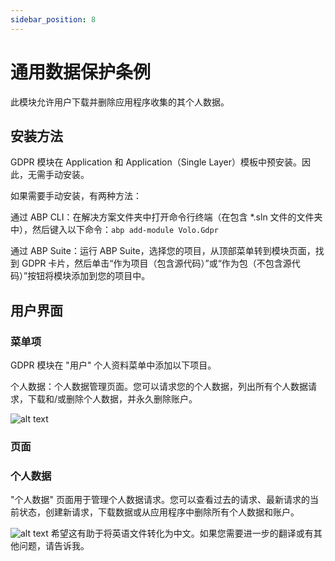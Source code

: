 ```yaml
---
sidebar_position: 8
---
```


# 通用数据保护条例


此模块允许用户下载并删除应用程序收集的其个人数据。

## 安装方法

GDPR 模块在 Application 和 Application（Single Layer）模板中预安装。因此，无需手动安装。

如果需要手动安装，有两种方法：

通过 ABP CLI：在解决方案文件夹中打开命令行终端（在包含 \*.sln 文件的文件夹中），然后键入以下命令：`abp add-module Volo.Gdpr`

通过 ABP Suite：运行 ABP Suite，选择您的项目，从顶部菜单转到模块页面，找到 GDPR 卡片，然后单击“作为项目（包含源代码）”或“作为包（不包含源代码）”按钮将模块添加到您的项目中。

## 用户界面

### 菜单项

GDPR 模块在 "用户" 个人资料菜单中添加以下项目。

个人数据：个人数据管理页面。您可以请求您的个人数据，列出所有个人数据请求，下载和/或删除个人数据，并永久删除账户。

![alt text](https://raw.githubusercontent.com/Wai-Technologies/raaghu-docs/development/raaghu/docs/en/images/main-menu.png)


### 页面

### 个人数据

"个人数据" 页面用于管理个人数据请求。您可以查看过去的请求、最新请求的当前状态，创建新请求，下载数据或从应用程序中删除所有个人数据和账户。

![alt text](https://raw.githubusercontent.com/Wai-Technologies/raaghu-docs/development/raaghu/docs/en/images/personal-data.png)
希望这有助于将英语文件转化为中文。如果您需要进一步的翻译或有其他问题，请告诉我。
